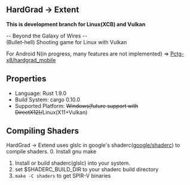 HardGrad -> Extent
---

**This is development branch for Linux(XCB) and Vulkan**  

-- Beyond the Galaxy of Wires --  
(Bullet-hell) Shooting game for Linux with Vulkan

For Android N(in progress, many features are not implemented) => [Pctg-x8/hardgrad_mobile](https://github.com/Pctg-x8/hardgrad_mobile)

## Properties

- Language: Rust 1.9.0
- Build System: cargo 0.10.0
- Supported Platform: ~~Windows(future support with DirectX12)/~~Linux(X11+Vulkan)

## Compiling Shaders

HardGrad -> Extend uses glslc in google's shaderc([google/shaderc](https://github.com/google/shaderc)) to compile shaders.
0. Install gnu make
1. Install or build shaderc(glslc) into your system.
2. set $SHADERC_BUILD_DIR to your shaderc build directory
3. `make -C shaders` to get SPIR-V binaries
